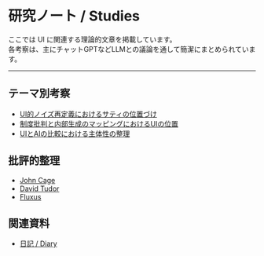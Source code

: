 # 研究ノート / Studies

ここでは UI に関連する理論的文章を掲載しています。  
各考察は、主にチャットGPTなどLLMとの議論を通して簡潔にまとめられています。

---

## テーマ別考察
- [UI的ノイズ再定義におけるサティの位置づけ](satie.md)
- [制度批判と内部生成のマッピングにおけるUIの位置](ui-position-mapping.md)
- [UIとAIの比較における主体性の整理](uiai.md)

## 批評的整理
- [John Cage](references/cage.md)
- [David Tudor](references/tudor.md)
- [Fluxus](references/fluxus.md)

## 関連資料
- [日記 / Diary](../diary/index.md)
